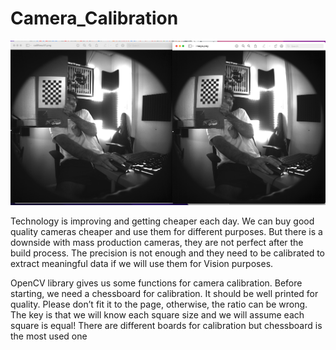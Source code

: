 # Camera_Calibration

![dddd ](images/calibrated.png  )



Technology is improving and getting cheaper each day. We can buy good quality cameras cheaper and use them for different purposes. But there is a downside with mass production cameras, they are not perfect after the build process. The precision is not enough and they need to be calibrated to extract meaningful data if we will use them for Vision purposes.

OpenCV library gives us some functions for camera calibration. Before starting, we need a chessboard for calibration. It should be well printed for quality. Please don’t fit it to the page, otherwise, the ratio can be wrong. The key is that we will know each square size and we will assume each square is equal! There are different boards for calibration but chessboard is the most used one
